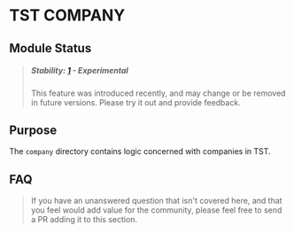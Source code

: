 # TST COMPANY


## Module Status

> ##### Stability: [1](https://github.com/CPT331/timesheeting-tool/tree/master/app/js/modules/README.md) - Experimental
>
> This feature was introduced recently, and may change
> or be removed in future versions.  Please try it out and provide feedback.

## Purpose

The `company` directory contains logic concerned with companies in TST.

## FAQ

> If you have an unanswered question that isn't covered here, and that you feel would add value for the community, please feel free to send a PR adding it to this section.